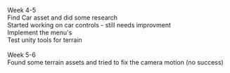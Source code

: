 Week 4-5<br>
Find Car asset and did some research<br>
Started working on car controls - still needs improvment<br>
Implement the menu's<br>
Test unity tools for terrain<br>
<br>
Week 5-6<br>
Found some terrain assets and tried to fix the camera motion (no success)
